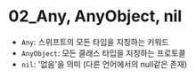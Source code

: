 # 02_Any, AnyObject, nil

- `Any`: 스위프트의 모든 타입을 지칭하는 키워드
- `AnyObject`: 모든 클래스 타입을 지칭하는 프로토콜
- `nil`: '없음'을 의미 (다른 언어에서의 null같은 존재)
